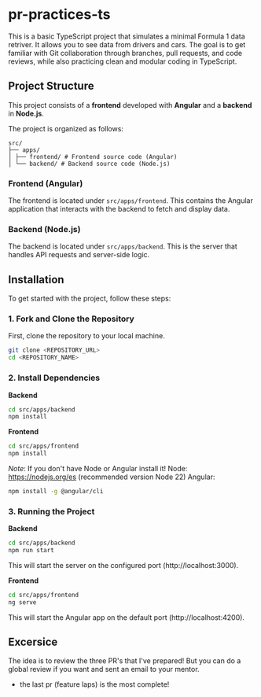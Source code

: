 # pr-practices-ts
This is a basic TypeScript project that simulates a minimal Formula 1 data retriver. It allows you to see data from drivers and cars. 
The goal is to get familiar with Git collaboration through branches, pull requests, and code reviews, while also practicing clean and modular coding in TypeScript.

## Project Structure
This project consists of a **frontend** developed with **Angular** and a **backend** in **Node.js**.

The project is organized as follows:
```
src/
├── apps/
│ ├── frontend/ # Frontend source code (Angular)
│ └── backend/ # Backend source code (Node.js)
```

### Frontend (Angular)
The frontend is located under `src/apps/frontend`. This contains the Angular application that interacts with the backend to fetch and display data.

### Backend (Node.js)
The backend is located under `src/apps/backend`. This is the server that handles API requests and server-side logic.

## Installation
To get started with the project, follow these steps:

### 1. Fork and Clone the Repository
First, clone the repository to your local machine.
```bash
git clone <REPOSITORY_URL>
cd <REPOSITORY_NAME>
```

### 2. Install Dependencies
**Backend**
```bash
cd src/apps/backend
npm install
```

**Frontend**
```bash
cd src/apps/frontend
npm install
```

*Note*: If you don't have Node or Angular install it!
Node: https://nodejs.org/es (recommended version Node 22)
Angular:
```bash
npm install -g @angular/cli
```

### 3. Running the Project
**Backend**
```bash
cd src/apps/backend
npm run start
```
This will start the server on the configured port (http://localhost:3000).

**Frontend**
```bash
cd src/apps/frontend
ng serve
```
This will start the Angular app on the default port (http://localhost:4200).

## Excersice
The idea is to review the three PR's that I've prepared! But you can do a global review if you want and sent an email to your mentor.
- the last pr (feature laps) is the most complete!
